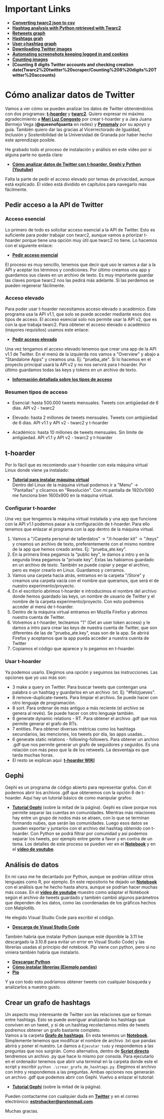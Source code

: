 # Important Links
* **[Converting twarc2 json to csv](Twarc2%20twitter%20scraper/Convert%20twarc2%20json%20to%20csv.ipynb)**
* **[Hashtag analysis with Python retrieved with Twarc2](Twarc2%20twitter%20scraper/Hashtag%20Analysis%20With%20Python/0.%20Hashtag%20analysis%20with%20Python.ipynb)**
* **[Retweets graph](Twarc2%20twitter%20scraper/Retweets%20graph/Grafo%20de%20retweets.ipynb)**
* **[Hashtags grah](Twarc2%20twitter%20scraper/Hashtags%20graph/Hashtags%20graph.ipynb)**
* **[User->hashtag graph](Twarc2%20twitter%20scraper/User%20to%20hashtag%20graph/User%20to%20hashtag%20graph.ipynb)**
* **[Downloading Twitter images](Twarc2%20twitter%20scraper/Download%20Twitter%20Images/Downloading%20Twitter%20images.ipynb)**
* **[Automating screenshots keeping logged in and cookies](Twarc2%20twitter%20scraper/Download%20Twitter%20Images/Screenshots)**
* **[Counting images](Twarc2%20twitter%20scraper/Download%20Twitter%20Images/Counting%20images.ipynb)**
* **[Counting 8 digits Twitter accounts and checking creation date(Twarc2%20twitter%20scraper/Counting%208%20digits%20Twitter%20accounts)**


# Cómo analizar datos de Twitter
Vamos a ver cómo se pueden analizar los datos de Twitter obteniéndolos con dos programas: **[t-hoarder](https://github.com/congosto/t-hoarder_kit)** y **[twarc2](https://twarc-project.readthedocs.io/en/latest/twarc2_en_us/)**. Quiero expresar mi máximo agradecimiento a **[Mari Luz Congosto](https://github.com/congosto)** por crear t-hoarder y a Jara Juana Bermejo Vega (**@queenofquanta** en redes) y **[Pynomaly](https://github.com/pynomaly)** por su apoyo y guía. También quiero dar las gracias al Vicerrectorado de Igualdad, Inclusión y Sostenibilidad de la Universidad de Granada por haber hecho este aprendizaje posible.

He grabado todo el proceso de instalación y análisis en este vídeo por si alguna parte no queda clara:
* **[Cómo analizar datos de Twitter con t-hoarder, Gephi y Python (Youtube)](https://www.youtube.com/watch?v=Fb5ZsmasuVw)**

Falta la parte de pedir el acceso elevado por temas de privacidad, aunque está explicado. El vídeo está dividido en capítulos para navegarlo más fácilmente.

## Pedir acceso a la API de Twitter
### Acceso esencial
Lo primero de todo es solicitar acceso esencial a la API de Twitter. Esto es suficiente para poder trabajar con twarc2, aunque vamos a priorizar t-hoarder porque tiene una opción muy útil que twarc2 no tiene. Lo hacemos con el siguiente enlace:
* **[Pedir acceso esencial](https://developer.twitter.com/en/portal/petition/essential/basic-info)**

El proceso es muy sencillo, tenemos que decir qué uso le vamos a dar a la API y aceptar los términos y condiciones. Por último creamos una app y guardamos sus claves en un archivo de texto. Es muy importante guardar las claves porque twarc2 nos las pedirá más adelante. Si las perdemos se pueden regenerar fácilmente.

### Acceso elevado
Para poder usar t-hoarder necesitamos acceso elevado o académico. Este programa usa la API v1.1, que solo se puede acceder mediante esos dos tipos de acceso. El acceso esencial solo nos permite usar la API v2, que es con la que trabaja twarc2. Para obtener el acceso elevado o académico (mayores requisitos) usamos este enlace:

* **[Pedir acceso elevado](https://developer.twitter.com/en/portal/petition/standard/basic-info)**

Una vez tengamos el acceso elevado tenemos que crear una app de la API v1.1 de Twitter. En el menú de la izquierda nos vamos a "Overview" y abajo a "Standalone Apps" y creamos una. Ej: "prueba_ate". Si lo hacemos en el proyecto principal usará la API v2 y no nos servirá para t-hoarder. Por último guardamos todas las keys y tokens en un archivo de texto.

* **[Información detallada sobre los tipos de acceso](https://developer.twitter.com/en/docs/twitter-api/getting-started/about-twitter-api)**
### Resumen tipos de acceso
- Esencial: hasta 500.000 tweets mensuales. Tweets con antigüedad de 6 días. API v2 - twarc2

- Elevado: hasta 2 millones de tweets mensuales. Tweets con antigüedad de 6 días. API v1.1 y API v2 - twarc2 y t-hoarder

- Académico: hasta 10 millones de tweets mensuales. Sin límite de antigüedad. API v1.1 y API v2 - twarc2 y t-hoarder

## t-hoarder
Por lo fácil que es recomiendo usar t-hoarder con esta máquina virtual Linux donde viene ya instalado:
* **[Tutorial para instalar máquina virtual](https://www.dropbox.com/s/j0p26bmgmct3vll/como_instalar_VM_taller_datos_twitter.pdf?dl=0)**<br />
Dentro del Linux de la máquina virtual podemos ir a "Menu" -> "Pantallas" y clicamos en "Resolución". Con mi pantalla de 1920x1080 me funciona bien 1600x900 en la máquina virtual.

### Configurar t-hoarder
Una vez que tengamos la máquina virtual instalada y una app que funcione con la API v1.1 podemos pasar a la configuración de t-hoarder. Para ello tenemos que enlazar el programa con la app dentro de la máquina virtual. 

  1. Vamos a "/Carpeta personal de tallerdatos" -> "/t-hoarder kit" -> "/keys" y creamos un archivo de texto, preferentemente con el mismo nombre de la app que hemos creado antes. Ej: "prueba_ate.key".<br />
  2. En la primera línea pegamos la "public key", le damos a  intro y en la segunda línea pegamos la "private key". Estas las habíamos guardado en un archivo de texto. También se puede copiar y pegar el archivo, pero es mejor crearlo en Linux. Guardamos y cerramos.<br />
  3. Vamos una carpeta hacia atrás, entramos en la carpeta "/Store" y creamos una carpeta vacía con el nombre que queramos, que será el de nuestro experimento/proyecto.<br />
  4. En el escritorio abrimos t-hoarder e introducimos el nombre del archivo donde hemos guardado las keys, un nombre de usuario de Twitter y el nombre de la carpeta experimento/proyecto. Con esto podremos acceder al menú de t-hoarder.<br />
  5. Dentro de la máquina virtual entramos en Mozilla Firefox y abrimos nuestra cuenta de Twitter.<br />
  6. Volvemos a t-hoarder, tecleamos "1" (Get an user token access) y le damos a intro para crear las keys de nuestra cuenta de Twitter, que son diferentes de las de "prueba_ate.key", esas son de la app. Se abrirá Firefox y aceptamos que la app pueda acceder a nuestra cuenta de Twitter<br />
  7. Copiamos el código que aparece y lo pegamos en t-hoarder.

### Usar t-hoarder
Ya podemos usarlo. Elegimos una opción y seguimos las instrucciones. Las opciones que yo uso más son:
* 3 make a query on Twitter. Para buscar tweets que contengan una palabra o un hashtag y guardarlos en un archivo .txt. Ej: "#felizjueves".
* 8 remove-duplicate-tweets. Para limpiar el archivo. Se puede hacer con otro lenguaje de programación.
* 8 sort. Para ordenar de más antiguo a más reciente (el archivo se genera al revés). Se puede hacer con otro lenguaje también.
* 6 generate dynamic relations - RT. Para obtener el archivo .gdf que nos permite generar el grafo de RTs.
* 7 entities. Para obtener diversas métricas como los hashtags secundarios, las menciones, los tweets por día, las apps usadas...
* 6 generate static relations - following-followers. Para obtener un archivo .gdf que nos permite generar un grafo de seguidores y seguidos. Es una relación con más peso que la de los retweets. La desventaja es que tarda muchas horas.
* El resto se explican aquí: **[t-hoarder WIKI](https://github.com/congosto/t-hoarder_kit/wiki/)**

## Gephi
Gephi es un programa de código abierto para representar grafos. Con él podemos abrir los archivos .gdf que obtenemos con la opción 6 de t-hoarder. Aquí hay un tutorial básico de como manipular grafos:
* **[Tutorial Gephi](http://periodisme-dades.recursos.uoc.edu/es/6-1-4-preguntas-a-resolver/)** (sobre la mitad de la página).
Gephi es clave porque nos permite separar las cuentas en comunidades. Mientras más relaciones hay entre un grupo de nodos más se atraen, con lo que se terminan formando nubes, que serán las comunidades. Luego esos datos se pueden exportar y juntarlos con el archivo del hashtag obtenido con t-hoarder. Con Python se podrá filtrar por comunidad y así podemos separar los tweets, por ejemplo entre gente a favor y en contra de un tema. Los detalles de este proceso se pueden ver en el **[Notebook](t-hoarder%20twitter%20scraper/0.%20Analisis%20de%20FelizMartes%20con%20Python.ipynb)** y en el **[vídeo de youtube](https://www.youtube.com/watch?v=Fb5ZsmasuVw)**.

## Análisis de datos
En mi caso me he decantado por Python, aunque se podrían utilizar otros lenguajes como R, por ejemplo. En este repositorio he dejado un **[Notebook](t-hoarder%20twitter%20scraper/0.%20Analisis%20de%20FelizMartes%20con%20Python.ipynb)** con el análisis que he hecho hasta ahora, aunque se podrían hacer muchas más cosas. En el **[vídeo de youtube](https://www.youtube.com/watch?v=Fb5ZsmasuVw)** muestro como adaptar el Notebook según el archivo de tweets guardado y también cambió algunos parámetros que dependen de los datos, como las coordenadas de los gráficos hechos con Matplotlib.

He elegido Visual Studio Code para escribir el código.
* **[Descarga de Visual Studio Code](https://code.visualstudio.com/download)**

También habría que instalar Python (aunque esté diponible la 3.11 he descargado la 3.10.8 para evitar un error en Visual Studio Code) y las librerías usadas al principio del notebook. Pip viene con python, pero si no viniera también habría que instalarlo.
* **[Descargar Python](https://www.python.org/downloads/)**
* **[Cómo instalar librerías (Ejemplo pandas)](https://pandas.pydata.org/docs/getting_started/install.html#installing-from-pypi)**
* **[Pip](https://stackoverflow.com/questions/4750806/how-do-i-install-pip-on-windows)**

Y ya con todo esto podríamos obtener tweets con cualquier búsqueda y analizarlos a nuestro gusto.

## Crear un grafo de hashtags

Un aspecto muy interesante de Twitter son las relaciones que se forman entre hashtags. Esto se puede averiguar analizando los hashtags que conviven en un tweet, y si de un hashtag recolectamos miles de tweets podremos obtener un grafo bastante completo.<br />
Vamos a la carpeta **[Grafo de hashtags](Twarc2%20twitter%20scraper/Hashtags%20graph)**. En esta tenemos un **[Notebook](Twarc2%20twitter%20scraper/Hashtags%20graph/Hashtags%20graph.ipynb)**. Simplemente tenemos que modificar el nombre de archivo .txt que pandas abrirá y poner el nuestro. Le damos a `Ejecutar todo` y respondemos a las preguntas que nos surgirán. Como alternativa, dentro de **[Script directo](Grafo%20de%20hashtags/Script%20directo)** tendremos un archivo .py que hace lo mismo por consola. Para ejecutarlo en el ordenador tenemos que abrir una terminal en la carpeta donde este el script y escribir `python .\crear_grafo_de_hashtags.py`. Elegimos el archivo con Intro y respondemos a las preguntas. Ambas opciones nos generarán un archivo .gdf que podemos abrir con Gephi. Vuelvo a enlazar el tutorial:
* **[Tutorial Gephi](http://periodisme-dades.recursos.uoc.edu/es/6-1-4-preguntas-a-resolver/)** (sobre la mitad de la página).

Pueden contactarme con cualquier duda en **[Twitter](https://twitter.com/Estrohacker_)** y en el correo electrónico: **estrohacker@protonmail.com**.

Muchas gracias.
